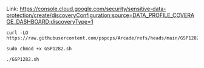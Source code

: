 Link: https://console.cloud.google.com/security/sensitive-data-protection/create/discoveryConfiguration;source=DATA_PROFILE_COVERAGE_DASHBOARD;discoveryType=1



```
curl -LO https://raw.githubusercontent.com/pspcps/Arcade/refs/heads/main/GSP1282.sh

sudo chmod +x GSP1282.sh

./GSP1282.sh
```



